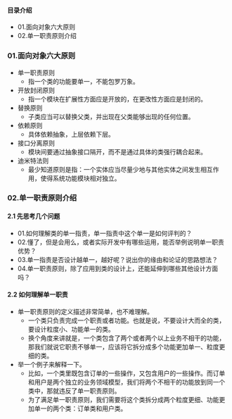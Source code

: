 #### 目录介绍
- 01.面向对象六大原则
- 02.单一职责原则介绍




### 01.面向对象六大原则
- 单一职责原则
    - 指一个类的功能要单一，不能包罗万象。
- 开放封闭原则
    - 指一个模块在扩展性方面应是开放的，在更改性方面应是封闭的。
- 替换原则
    - 子类应当可以替换父类，并出现在父类能够出现的任何位置。
- 依赖原则
    - 具体依赖抽象，上层依赖下层。
- 接口分离原则
    - 模块间要通过抽象接口隔开，而不是通过具体的类强行耦合起来。
- 迪米特法则
    - 最少知道原则是指：一个实体应当尽量少地与其他实体之间发生相互作用，使得系统功能模块相对独立。


### 02.单一职责原则介绍
#### 2.1 先思考几个问题
- 01.如何理解类的单一指责，单一指责中这个单一是如何评判的？
- 02.懂了，但是会用么，或者实际开发中有哪些运用，能否举例说明单一职责优势？
- 03.单一指责是否设计越单一，越好呢？说出你的缘由和论证的思路想法？
- 04.单一职责原则，除了应用到类的设计上，还能延伸到哪些其他设计方面吗？



#### 2.2 如何理解单一职责
- 单一职责原则的定义描述非常简单，也不难理解。
    - 一个类只负责完成一个职责或者功能。也就是说，不要设计大而全的类，要设计粒度小、功能单一的类。
    - 换个角度来讲就是，一个类包含了两个或者两个以上业务不相干的功能，那我们就说它职责不够单一，应该将它拆分成多个功能更加单一、粒度更细的类。
- 举一个例子来解释一下。
    - 比如，一个类里既包含订单的一些操作，又包含用户的一些操作。而订单和用户是两个独立的业务领域模型，我们将两个不相干的功能放到同一个类中，那就违反了单一职责原则。
    - 为了满足单一职责原则，我们需要将这个类拆分成两个粒度更细、功能更加单一的两个类：订单类和用户类。










